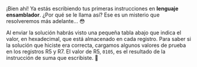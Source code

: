 ¡Bien ahí! Ya estás escribiendo tus primeras instrucciones en **lenguaje ensamblador**. ¿Por qué se le llama así? Ese es un misterio que resolveremos más adelante... :flushed:

Al enviar la solución habrás visto una pequeña tabla abajo que indica el valor, en hexadecimal, que está almacenado en cada registro. Para saber si la solución que hiciste era correcta, cargamos algunos valores de prueba en los registros R5 y R7. El valor de R5, `0105`, es el resultado de la instrucción de suma que escribiste. :clap: